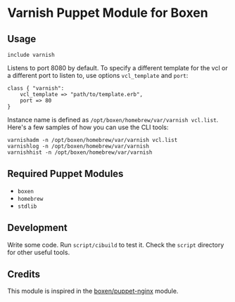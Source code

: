 # Varnish Puppet Module for Boxen

## Usage

```puppet
include varnish
```

Listens to port 8080 by default. To specify a different template for the vcl or a different port to listen to, use options `vcl_template` and `port`:
```puppet
class { "varnish":
    vcl_template => "path/to/template.erb",
    port => 80
}
```

Instance name is defined as `/opt/boxen/homebrew/var/varnish vcl.list`. Here's a few samples of how you can use the CLI tools:
```
varnishadm -n /opt/boxen/homebrew/var/varnish vcl.list
varnishlog -n /opt/boxen/homebrew/var/varnish
varnishhist -n /opt/boxen/homebrew/var/varnish
```

## Required Puppet Modules

* `boxen`
* `homebrew`
* `stdlib`

## Development

Write some code.
Run `script/cibuild` to test it.
Check the `script` directory for other useful tools.


## Credits

This module is inspired in the [boxen/puppet-nginx](https://github.com/boxen/puppet-nginx) module.